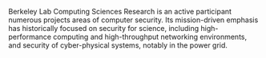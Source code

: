 Berkeley Lab Computing Sciences Research is an active participant numerous projects areas of computer security. Its mission-driven emphasis has historically focused on security for science, including high-performance computing and high-throughput networking environments, and security of cyber-physical systems, notably in the power grid.
